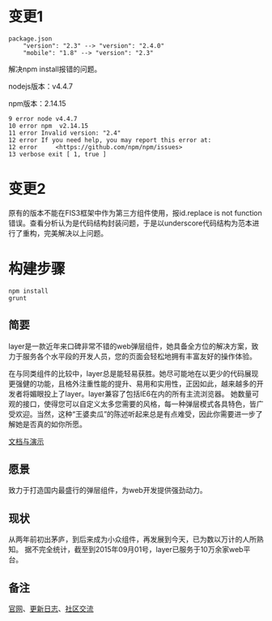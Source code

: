 # 变更1
```
package.json
	"version": "2.3" --> "version": "2.4.0"
	"mobile": "1.8" --> "version": "2.3"
```

解决npm install报错的问题。

nodejs版本：v4.4.7

npm版本：2.14.15

```
9 error node v4.4.7
10 error npm  v2.14.15
11 error Invalid version: "2.4"
12 error If you need help, you may report this error at:
12 error     <https://github.com/npm/npm/issues>
13 verbose exit [ 1, true ]
```

# 变更2

原有的版本不能在FIS3框架中作为第三方组件使用，报id.replace is not function错误。查看分析认为是代码结构封装问题，于是以underscore代码结构为范本进行了重构，完美解决以上问题。

# 构建步骤

```
npm install
grunt
```


## 简要
layer是一款近年来口碑非常不错的web弹层组件，她具备全方位的解决方案，致力于服务各个水平段的开发人员，您的页面会轻松地拥有丰富友好的操作体验。

在与同类组件的比较中，layer总是能轻易获胜。她尽可能地在以更少的代码展现更强健的功能，且格外注重性能的提升、易用和实用性，正因如此，越来越多的开发者将媚眼投上了layer。layer兼容了包括IE6在内的所有主流浏览器。 她数量可观的接口，使得您可以自定义太多您需要的风格，每一种弹层模式各具特色，皆广受欢迎。当然，这种“王婆卖瓜”的陈述听起来总是有点难受，因此你需要进一步了解她是否真的如你所愿。

[文档与演示](http://layer.layui.com/) 

## 愿景
致力于打造国内最盛行的弹层组件，为web开发提供强劲动力。

## 现状
从两年前初出茅庐，到后来成为小众组件，再发展到今天，已为数以万计的人所熟知。
据不完全统计，截至到2015年09月01号，layer已服务于10万余家web平台。


## 备注
[官网](http://layer.layui.com/)、[更新日志](https://github.com/sentsin/layer/blob/2.x/CHANGELOG.md)、[社区交流](http://fly.layui.com)